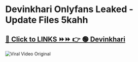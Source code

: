 
 # Devinkhari Onlyfans Leaked - Update Files 5kahh

## <h2><a href="https://clipsfans.com/Devinkhari&ref=git">🔗 Click to LINKS ⏩⏩ 👉 🟢 Devinkhari </a></h2>

<a href="https://clipsfans.com/Devinkhari&ref=git" rel="nofollow" data-target="animated-image.originalLink"><img src="https://i.ibb.co.com/xMMVF88/686577567.gif" alt="Viral Video Original" style="max-width: 100%; display: inline-block;" data-target="animated-image.originalImage"></a>

